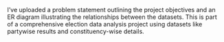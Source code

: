 I’ve uploaded a problem statement outlining the project objectives and an ER diagram illustrating the relationships between the datasets. This is part of a comprehensive election data analysis project using datasets like partywise results and constituency-wise details.
